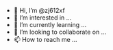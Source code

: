 - 👋 Hi, I’m @zj612xf
- 👀 I’m interested in ...
- 🌱 I’m currently learning ...
- 💞️ I’m looking to collaborate on ...
- 📫 How to reach me ...

<!---
zj612xf/zj612xf is a ✨ special ✨ repository because its `README.md` (this file) appears on your GitHub profile.
You can click the Preview link to take a look at your changes.
--->
